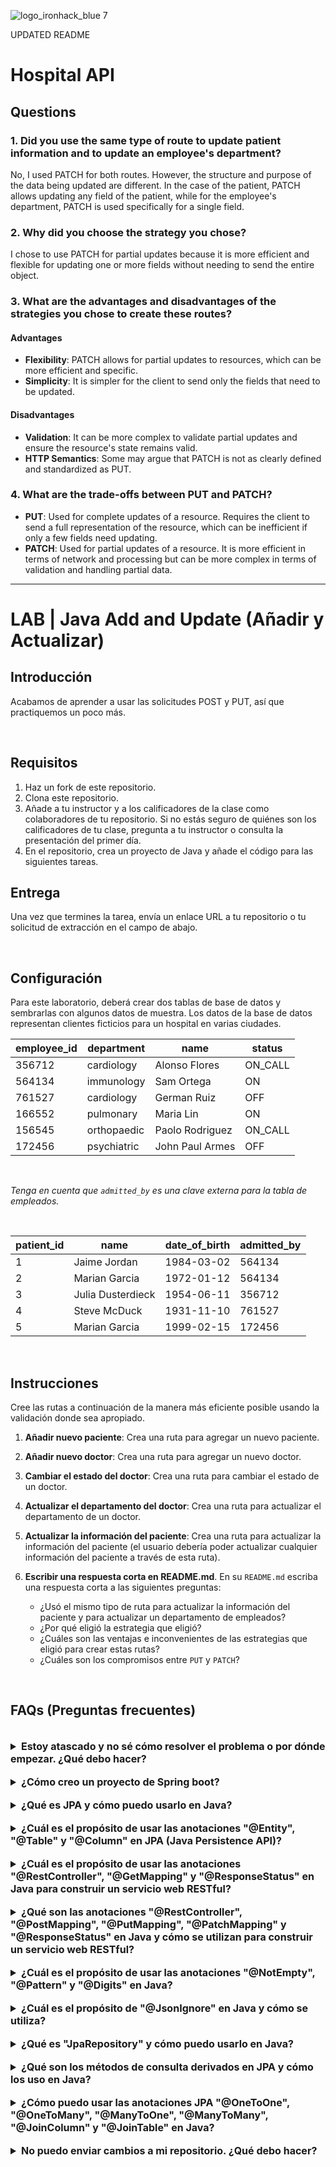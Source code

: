 
![logo_ironhack_blue 7](https://user-images.githubusercontent.com/23629340/40541063-a07a0a8a-601a-11e8-91b5-2f13e4e6b441.png)

UPDATED README

# Hospital API

## Questions

### 1. Did you use the same type of route to update patient information and to update an employee's department?

No, I used PATCH for both routes. However, the structure and purpose of the data being updated are different. In the case of the patient, PATCH allows updating any field of the patient, while for the employee's department, PATCH is used specifically for a single field.

### 2. Why did you choose the strategy you chose?

I chose to use PATCH for partial updates because it is more efficient and flexible for updating one or more fields without needing to send the entire object.

### 3. What are the advantages and disadvantages of the strategies you chose to create these routes?

#### Advantages
- **Flexibility**: PATCH allows for partial updates to resources, which can be more efficient and specific.
- **Simplicity**: It is simpler for the client to send only the fields that need to be updated.

#### Disadvantages
- **Validation**: It can be more complex to validate partial updates and ensure the resource's state remains valid.
- **HTTP Semantics**: Some may argue that PATCH is not as clearly defined and standardized as PUT.

### 4. What are the trade-offs between PUT and PATCH?

- **PUT**: Used for complete updates of a resource. Requires the client to send a full representation of the resource, which can be inefficient if only a few fields need updating.
- **PATCH**: Used for partial updates of a resource. It is more efficient in terms of network and processing but can be more complex in terms of validation and handling partial data.

---



# LAB | Java Add and Update (Añadir y Actualizar)

## Introducción

Acabamos de aprender a usar las solicitudes POST y PUT, así que practiquemos un poco más.

<br>

## Requisitos

1. Haz un fork de este repositorio.
2. Clona este repositorio.
3. Añade a tu instructor y a los calificadores de la clase como colaboradores de tu repositorio. Si no estás seguro de quiénes son los calificadores de tu clase, pregunta a tu instructor o consulta la presentación del primer día.
4. En el repositorio, crea un proyecto de Java y añade el código para las siguientes tareas.

## Entrega

Una vez que termines la tarea, envía un enlace URL a tu repositorio o tu solicitud de extracción en el campo de abajo.

<br>

## Configuración

Para este laboratorio, deberá crear dos tablas de base de datos y sembrarlas con algunos datos de muestra. Los datos de la base de datos representan clientes ficticios para un hospital en varias ciudades.

| employee_id | department  | name            | status  |
| ----------- | ----------- | --------------- | ------- |
| 356712      | cardiology  | Alonso Flores   | ON_CALL |
| 564134      | immunology  | Sam Ortega      | ON      |
| 761527      | cardiology  | German Ruiz     | OFF     |
| 166552      | pulmonary   | Maria Lin       | ON      |
| 156545      | orthopaedic | Paolo Rodriguez | ON_CALL |
| 172456      | psychiatric | John Paul Armes | OFF     |

<br>

*Tenga en cuenta que `admitted_by` es una clave externa para la tabla de empleados.*

<br>

| patient_id | name              | date_of_birth | admitted_by |
| ---------- | ----------------- | ------------- | ----------- |
| 1          | Jaime Jordan      | 1984-03-02    | 564134      |
| 2          | Marian Garcia     | 1972-01-12    | 564134      |
| 3          | Julia Dusterdieck | 1954-06-11    | 356712      |
| 4          | Steve McDuck      | 1931-11-10    | 761527      |
| 5          | Marian Garcia     | 1999-02-15    | 172456      |

<br>

## Instrucciones

Cree las rutas a continuación de la manera más eficiente posible usando la validación donde sea apropiado.

1. **Añadir nuevo paciente**: Crea una ruta para agregar un nuevo paciente.
2. **Añadir nuevo doctor**: Crea una ruta para agregar un nuevo doctor.
3. **Cambiar el estado del doctor**: Crea una ruta para cambiar el estado de un doctor.
4. **Actualizar el departamento del doctor**: Crea una ruta para actualizar el departamento de un doctor.
5. **Actualizar la información del paciente**: Crea una ruta para actualizar la información del paciente (el usuario debería poder actualizar cualquier información del paciente a través de esta ruta).
6. **Escribir una respuesta corta en README.md**. En su `README.md` escriba una respuesta corta a las siguientes preguntas:

   - ¿Usó el mismo tipo de ruta para actualizar la información del paciente y para actualizar un departamento de empleados?
   - ¿Por qué eligió la estrategia que eligió?
   - ¿Cuáles son las ventajas e inconvenientes de las estrategias que eligió para crear estas rutas?
   - ¿Cuáles son los compromisos entre `PUT` y `PATCH`?

<br>

## FAQs (Preguntas frecuentes)

<br>

<details>
  <summary style="font-size: 16px; cursor: pointer; outline: none; font-weight: bold;">Estoy atascado y no sé cómo resolver el problema o por dónde empezar. ¿Qué debo hacer?</summary>

  <br> <!-- ✅ -->

  Si estás atascado en tu código y no sabes cómo resolver el problema o por dónde empezar, debes dar un paso atrás y tratar de formular una pregunta clara y directa sobre el problema específico que enfrentas. El proceso que seguirás al tratar de definir esta pregunta te ayudará a limitar el problema y a encontrar soluciones potenciales.

  Por ejemplo, ¿estás enfrentando un problema porque no entiendes el concepto o estás recibiendo un mensaje de error que no sabes cómo arreglar? Por lo general, es útil intentar formular el problema de la manera más clara posible, incluyendo cualquier mensaje de error que estés recibiendo. Esto puede ayudarte a comunicar el problema a otras personas y, potencialmente, a obtener ayuda de tus compañeros o recursos en línea.

  Una vez que tengas una comprensión clara del problema, deberías poder comenzar a trabajar hacia la solución.

</details>

  <br>

<details>
  <summary style="font-size: 16px; cursor: pointer; outline: none; font-weight: bold;">¿Cómo creo un proyecto de Spring boot?</summary>

  <br> <!-- ✅ -->

Spring boot es un framework para crear aplicaciones autónomas y de calidad de producción que son fáciles de lanzar y ejecutar. La mejor manera de crear un proyecto de Spring boot es usar el sitio web Spring Initializer. El sitio web proporciona una manera conveniente de generar una estructura básica de proyecto con todas las dependencias y configuraciones necesarias.

- Paso 1: Ve a [start.spring.io](https://start.spring.io/)
- Paso 2: Elige el tipo de proyecto que desea crear, como Maven o Gradle.
- Paso 3: Selecciona la versión de Spring Boot que deseas utilizar.
- Paso 4: Elige las dependencias que necesitas para tu proyecto. Algunas dependencias comunes incluyen web, jpa y data-jpa.
- Paso 5: Haz clic en el botón "Generar" para descargar los archivos del proyecto.

Como alternativa, puedes usar un Entorno de Desarrollo Integrado (IDE) como Eclipse o IntelliJ IDEA. Estos IDEs tienen complementos para crear proyectos de Spring boot, lo que facilita la configuración del entorno y el inicio de la codificación.

</details>
  
  <br>

<details>  
  <summary style="font-size: 16px; cursor: pointer; outline: none; font-weight: bold;">¿Qué es JPA y cómo puedo usarlo en Java?</summary>  

 <br> <!-- ✅ -->  

JPA significa Interfaz de Persistencia Java, que es una especificación Java para acceder, persistir y gestionar datos entre objetos Java y una base de datos relacional. JPA proporciona una interfaz estándar para acceder a bases de datos, reduciendo la necesidad de código personalizado de acceso a datos y permitiendo una gestión eficiente de las conexiones a la base de datos.

Para usar JPA en Java, necesitarás incluir las dependencias necesarias en su proyecto, como la implementación JPA de Hibernate y crear clases de entidades para representar sus datos. Estas clases de entidades serán anotadas con anotaciones específicas de JPA, como `@Entity` y `@Id`, para indicar la asignación entre la clase Java y la tabla de la base de datos.

Aquí hay un fragmento de código para mostrar cómo crear una clase de entidad JPA en Java:

  ```java
  @Entity
  public class Employee {
    @Id
    @GeneratedValue(strategy=GenerationType.IDENTITY)
    private int id;

    private String name;
    private int age;
    private String position;

    // Getters and Setters for the attributes
  }
  ```

</details>  

<br>

<details>      
 <summary style="font-size: 16px; cursor: pointer; outline: none; font-weight: bold;">¿Cuál es el propósito de usar las anotaciones "@Entity", "@Table" y "@Column" en JPA (Java Persistence API)?</summary>     
 
 <br> <!-- ✅ -->      

Las anotaciones `@Entity`, `@Table` y `@Column` en JPA (Java Persistence API) se utilizan para mapear objetos Java a tablas de bases de datos relacionales.

`@Entity` se utiliza para marcar una clase como una entidad persistente. Esto significa que las instancias de la clase pueden almacenarse en una base de datos.

`@Table` se utiliza para definir el nombre de la tabla de base de datos a la que se asignará la entidad.

`@Column` se utiliza para definir las columnas en la tabla que corresponden a los atributos de la entidad.

Aquí hay un ejemplo de cómo usar estas anotaciones:

  ```java
  @Entity
  @Table(name="employee")
  public class Employee {

    @Id
    @GeneratedValue(strategy=GenerationType.AUTO)
    @Column(name="id")
    private int id;

    @Column(name="first_name")
    private String firstName;

    @Column(name="last_name")
    private String lastName;

    //getters and setters
  }
  ```

  En este ejemplo, la clase `Employee` se marca como una entidad persistente usando la anotación `@Entity`. El nombre de la tabla de base de datos se define usando la anotación `@Table` como "employee" (empleado). Los atributos `id`, `firstName` y `lastName` se mapean a columnas en la tabla "employee" (empleado) usando la anotación `@Column`.    

</details> 

<br>

<details>
  <summary style="font-size: 16px; cursor: pointer; outline: none; font-weight: bold;">¿Cuál es el propósito de usar las anotaciones "@RestController", "@GetMapping" y "@ResponseStatus" en Java para construir un servicio web RESTful?</summary>

  <br> <!-- ✅ -->

  La anotación `@RestController` se utiliza en Java para definir una clase como un controlador de servicio web RESTful. Esta anotación permite que la clase maneje solicitudes HTTP y devuelva respuestas HTTP.

  La anotación `@GetMapping` se utiliza para asignar una solicitud HTTP GET específica a un método en una clase de controlador. Esto permite que el método maneje la solicitud y devuelva una respuesta.

  La anotación `@ResponseStatus` se utiliza para establecer el código de estado HTTP para la respuesta devuelta por un método en una clase de controlador.

  Aquí hay un fragmento de código que muestra cómo usar estas anotaciones en Java:

  ```java
  import org.springframework.web.bind.annotation.GetMapping;
  import org.springframework.web.bind.annotation.ResponseStatus;
  import org.springframework.web.bind.annotation.RestController;
  import org.springframework.http.HttpStatus;

  @RestController
  public class ExampleController {

    @GetMapping("/example")
    @ResponseStatus(HttpStatus.OK)
    public String exampleMethod() {
      return "This is a response from a RESTful web service";
    }
  }
  ```

  En este ejemplo, se define la clase `ExampleController` como un controlador de servicio web RESTful utilizando la anotación `@RestController`. El método `exampleMethod` está mapeado a una solicitud HTTP GET específica utilizando la anotación `@GetMapping("/example")` y el código de estado HTTP de la respuesta se establece en `HTTP 200 OK` utilizando la anotación `@ResponseStatus(HttpStatus.OK)`.

</details>

  <br>

<details>
  <summary style="font-size: 16px; cursor: pointer; outline: none; font-weight: bold;">¿Qué son las anotaciones "@RestController", "@PostMapping", "@PutMapping", "@PatchMapping" y "@ResponseStatus" en Java y cómo se utilizan para construir un servicio web RESTful?</summary>

  <br> <!-- ✅ -->

  Las anotaciones `@RestController`, `@PostMapping`, `@PutMapping`, `@PatchMapping` y `@ResponseStatus` se utilizan en Java para construir servicios web RESTful.

  La anotación `@RestController` se utiliza para indicar que una clase sirve como controlador REST. Esto significa que la clase manejará solicitudes HTTP y proporcionará respuestas de manera RESTful.

  Las anotaciones `@PostMapping`, `@PutMapping` y `@PatchMapping` se utilizan para manejar solicitudes HTTP POST, PUT y PATCH, respectivamente. Estas anotaciones se utilizan para especificar el endpoint que manejará el tipo de solicitud correspondiente.

  La anotación `@ResponseStatus` se utiliza para establecer el código de estado de respuesta HTTP.

  Aquí hay un ejemplo de cómo se pueden usar estas anotaciones:

  ```java
  @RestController
  public class MyController {

    @PostMapping("/api/create")
    @ResponseStatus(HttpStatus.CREATED)
    public MyEntity create(@RequestBody MyEntity entity) {
      // logic to create the entity
      return entity;
    }

    @PutMapping("/api/update/{id}")
    @ResponseStatus(HttpStatus.OK)
    public MyEntity update(@PathVariable long id, @RequestBody MyEntity entity) {
      // logic to update the entity
      return entity;
    }

    @PatchMapping("/api/partial-update/{id}")
    @ResponseStatus(HttpStatus.OK)
    public MyEntity partialUpdate(@PathVariable long id, @RequestBody MyEntity entity) {
      // logic to partially update the entity
      return entity;
    }
  }
  ```

  In this example, the `@RestController` annotation is applied to the class `MyController`, indicating that it serves as a REST controller. The `@PostMapping`, `@PutMapping` and `@PatchMapping` annotations are used to handle HTTP POST, PUT and PATCH requests respectively. The `@ResponseStatus` annotation is used to set the HTTP response status code to `HttpStatus.CREATED`, `HttpStatus.OK`, or `HttpStatus.OK` respectively.

  En este ejemplo, la anotación `@RestController` se aplica a la clase `MyController`, lo que indica que funciona como controlador REST. Las anotaciones `@PostMapping`, `@PutMapping` y `@PatchMapping` se utilizan para manejar las solicitudes HTTP POST, PUT y PATCH, respectivamente. La anotación `@ResponseStatus` se utiliza para establecer el código de estado de respuesta HTTP en `HttpStatus.CREATED`, `HttpStatus.OK` o `HttpStatus.OK`, respectivamente.

</details> 

<br>


<details>
  <summary style="font-size: 16px; cursor: pointer; outline: none; font-weight: bold;">¿Cuál es el propósito de usar las anotaciones "@NotEmpty", "@Pattern" y "@Digits" en Java?</summary>

  <br> <!-- ✅ -->

  Las anotaciones `@NotEmpty`, `@Pattern` y `@Digits` en Java se utilizan para validar los valores de entrada de un formulario o un cuerpo de solicitud. Estas anotaciones se utilizan para asegurarse de que los valores de entrada no estén vacíos, coincidan con un patrón específico o tengan un número específico de dígitos.

  Aquí hay un fragmento de código que demuestra el uso de estas anotaciones:

  ```java
  public class User {

    @NotEmpty(message = "Name cannot be empty")
    private String name;

    @Pattern(regexp = "^[a-zA-Z0-9._%+-]+@[a-zA-Z0-9.-]+\\.[a-zA-Z]{2,6}$", message = "Invalid email format")
    private String email;

    @Digits(integer = 5, fraction = 0, message = "Contact number must have 5 digits")
    private String contactNumber;

    // getters and setters
  }
  ```

  En el código anterior, el campo `name` no debe estar vacío, el campo `email` debe coincidir con el patrón de correo electrónico especificado y el campo `contactNumber` debe tener 5 dígitos. Si no se cumplen alguna de estas condiciones, se mostrará un mensaje al usuario.

</details>

<br>

<details>
  <summary style="font-size: 16px; cursor: pointer; outline: none; font-weight: bold;">¿Cuál es el propósito de "@JsonIgnore" en Java y cómo se utiliza?</summary>

  <br> <!-- ✅ -->

  La anotación `@JsonIgnore` se utiliza en Jackson (una biblioteca popular para el procesamiento de JSON) para ignorar una propiedad al serializar o deserializar un objeto de/a JSON. Esto significa que cuando el objeto se convierte a JSON, la propiedad marcada con `@JsonIgnore` no se incluirá en la representación JSON.

  La anotación `@JsonIgnore` se aplica a una propiedad en una clase de Java para ignorarla durante la serialización o deserialización de JSON. Por ejemplo, consideremos una clase llamada Employee con una propiedad llamada "password". Para ignorar la propiedad "password", podemos anotarla con `@JsonIgnore`:

  ```java
  public class Employee {
    private String name;
    private int age;
    @JsonIgnore
    private String password;

    // getters and setters for the properties
  }
  ```

  Cuando esta clase se serialice a JSON, la propiedad "password" no se incluirá en la representación JSON.

</details>

<br>

<details>    
 <summary style="font-size: 16px; cursor: pointer; outline: none; font-weight: bold;">¿Qué es "JpaRepository" y cómo puedo usarlo en Java?</summary>   
 
 <br> <!-- ✅ -->    
  
  `JpaRepository` es una interfaz de Spring Data que extiende la interfaz `PagingAndSortingRepository`. Proporciona todas las operaciones básicas **CRUD (Create, Read, Update, Delete)** (Crear, Leer, Actualizar, Eliminar) y métodos adicionales para trabajar con **JPA (Java Persistence API)** para interactuar con la base de datos.  
  
  Para usar JpaRepository en su proyecto, siga los siguientes pasos:  
  
  Paso 1: Importa las bibliotecas necesarias  
  
  ```java
  import org.springframework.data.jpa.repository.JpaRepository;
  ```

  Paso 2: Crea una interfaz que extienda `JpaRepository`  
  
  ```java
  public interface MyRepository extends JpaRepository<MyEntity, Long> {

  }
  ```

  **Nota**: En el código anterior, `MyEntity` es la clase de entidad con la que desea interactuar y Long es el tipo de la clave primaria de `MyEntity`.  
    
  Paso 3: Inyecta la interfaz en la clase donde la desees usar.  
  
  ```java
  @Autowired
  private MyRepository myRepository;
  ```

  Paso 4: Ahora puedes usar los métodos proporcionados por `JpaRepository` para interactuar con la base de datos, por ejemplo:  
    
  ```java
  MyEntity myEntity = new MyEntity();
  myRepository.save(myEntity);
  ```

  Con los pasos anteriores, ahora puedes usar `JpaRepository` para interactuar con la base de datos en tu proyecto de Java.  
  
</details>  

<br>

<details>
  <summary style="font-size: 16px; cursor: pointer; outline: none; font-weight: bold;">¿Qué son los métodos de consulta derivados en JPA y cómo los uso en Java?</summary>

  <br> <!-- ✅ -->
  
  Los métodos de consulta derivados en JPA son métodos en un repositorio JPA que son generados automáticamente por el marco de trabajo basados en los nombres de método. Estos métodos permiten a los desarrolladores realizar operaciones comunes en la base de datos, como encontrar entidades basadas en criterios específicos, ordenamiento, paginación y más, sin tener que escribir manualmente la consulta SQL correspondiente.

  Para utilizar los métodos de consulta derivados en Java con JPA, siga estos pasos:

  1. Cree una interfaz de repositorio JPA: Para empezar, cree una interfaz que extienda `JpaRepository` y especifique la clase de entidad y el tipo de datos de clave primaria. Por ejemplo:

    ```java
    import org.springframework.data.jpa.repository.JpaRepository;
    import org.example.domain.User;

    public interface UserRepository extends JpaRepository<User, Long> {
    }
    ```

   2. Define el nombre del método: A continuación, puedes definir el nombre del método en función de la consulta que desees realizar. Existen varias convenciones que sigue JPA para determinar la consulta que se va a ejecutar, como palabras clave como `findBy`, `readBy`, `queryBy`, `countBy` y `deleteBy`, seguidas del nombre de las propiedades de la entidad. Por ejemplo, para encontrar todos los usuarios con un nombre específico, puedes definir el nombre del método de la siguiente manera:

    ```java
    List<User> findByFirstName(String firstName);
    ```

   3. Inyectar el repositorio: Finalmente, puedes inyectar el repositorio en tu clase de servicio o componente y llamar a los métodos para realizar las operaciones de consulta.

    ```java
    @Autowired
    private UserRepository userRepository;

    public List<User> getUsersByFirstName(String firstName) {
      return userRepository.findByFirstName(firstName);
    }
    ```

  **Nota**: La implementación exacta de los métodos de consulta derivados puede variar dependiendo de la implementación de JPA que esté utilizando (por ejemplo, Hibernate, EclipseLink, etc.). Sin embargo, el concepto básico de utilizar nombres de métodos para generar consultas sigue siendo el mismo.

</details>

<br>

 <details>    
  <summary style="font-size: 16px; cursor: pointer; outline: none; font-weight: bold;">¿Cómo puedo usar las anotaciones JPA "@OneToOne", "@OneToMany", "@ManyToOne", "@ManyToMany", "@JoinColumn" y "@JoinTable" en Java?</summary>    
    
<br> <!-- ✅ -->    
  La API de Persistencia de Java (JPA) proporciona varias anotaciones para mapear relaciones entre entidades en aplicaciones de Java. Estas anotaciones incluyen:    
    
 1. **@OneToOne**: Esta anotación se utiliza para definir una relación uno a uno entre dos entidades. El siguiente código muestra cómo usar la anotación `@OneToOne`:    
    
   ```java
   @Entity
   public class Employee {

     @Id
     @GeneratedValue(strategy = GenerationType.IDENTITY)
     private Long id;

     private String name;

     @OneToOne(cascade = CascadeType.ALL)
     @JoinColumn(name = "address_id", referencedColumnName = "id")
     private Address address;

     // Getters and setters ...
   }

   @Entity
   public class Address {

     @Id
     @GeneratedValue(strategy = GenerationType.IDENTITY)
     private Long id;

     private String street;

     private String city;

     // Getters and setters ...
   }
   ```

2. **@OneToMany & @ManyToOne**: Estas anotaciones se utilizan para definir relaciones uno a muchos y muchos a uno entre dos entidades.  
  
El siguiente código muestra cómo usar la anotación `@OneToMany` y la anotación `@ManyToOne`:  
  
   ```java
   @Entity
   public class Department {

     @Id
     @GeneratedValue(strategy = GenerationType.IDENTITY)
     private Long id;

     private String name;

     @OneToMany(mappedBy = "department")
     private List<Employee> employees;

     // Getters and setters ...
   }

   @Entity
   public class Employee {

     @Id
     @GeneratedValue(strategy = GenerationType.IDENTITY)
     private Long id;

     private String name;

     @ManyToOne
     @JoinColumn(name = "department_id", referencedColumnName = "id")
     private Department department;

     // Getters and setters ...
   }
   ```

3. **@ManyToMany & @JoinColumn & @JoinTable**: La anotación `@ManyToMany` se utiliza en Java para definir una relación muchos a muchos entre dos entidades. Esto significa que múltiples instancias de una entidad pueden estar relacionadas con múltiples instancias de otra entidad.  
  
La anotación `@JoinColumn` se utiliza en Java para especificar la columna de clave externa que se utilizará para unir las dos entidades. La columna de clave externa se utiliza para establecer una relación entre las entidades.  
  
La anotación `@JoinTable` se utiliza en Java para definir una tabla de unión para una relación muchos a muchos. La tabla de unión se utiliza para almacenar la información de la relación entre las dos entidades.  
  
El siguiente código muestra cómo usar las anotaciones `@ManyToMany`, `@JoinColumn` y `@JoinTable`:  
  
   ```java
   @Entity
   public class User {

       @ManyToMany
       @JoinTable(name = "user_role",
       joinColumns = @JoinColumn(name = "user_id"),
       inverseJoinColumns = @JoinColumn(name = "role_id"))
       private List<Role> roles;

   }

   @Entity
   public class Role {

       @ManyToMany(mappedBy = "roles")
       private List<User> users;

   }
   ```

</details>  

<br>

<details>
  <summary style="font-size: 16px; cursor: pointer; outline: none; font-weight: bold;">No puedo enviar cambios a mi repositorio. ¿Qué debo hacer?</summary>

  <!-- ✅ -->

  Si no puedes enviar cambios a tu repositorio, aquí hay algunos pasos que puedes seguir:

  1. Verifica tu conexión a internet: Asegúrate de que tu conexión a internet sea estable y funcione.
  2. Verifica la URL de tu repositorio: Asegúrate de estar usando la URL correcta de tu repositorio para enviar tus cambios.
  3. Revisa tus credenciales de Git: Asegúrate de que tus credenciales de Git estén actualizadas y correctas. Puedes revisar tus credenciales usando el siguiente comando:

  ```bash
  git config --list
  ```

  4. Actualiza tu repositorio local: Antes de enviar cambios, asegúrate de que tu repositorio local esté actualizado con el repositorio remoto. Puedes actualizar tu repositorio local usando el siguiente comando:

  ```bash
  git fetch origin
  ```

  5. Revisa posibles conflictos: Si hay conflictos entre tu repositorio local y el repositorio remoto, resuélvelos antes de enviar cambios.
  6. Envía cambios: Una vez que hayas resuelto los conflictos y actualizado tu repositorio local, puedes intentar enviar cambios nuevamente usando el siguiente comando:

  ```bash
  git push origin <branch_name>
  ```

</details>